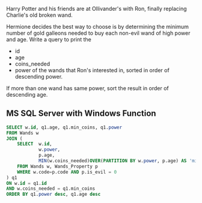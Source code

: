 Harry Potter and his friends are at Ollivander's with Ron, finally replacing Charlie's old broken wand.

Hermione decides the best way to choose is by determining the minimum number of gold galleons needed to buy each non-evil wand of high power and age. 
Write a query to print the 
- id
- age
- coins_needed 
- power of the wands that Ron's interested in, sorted in order of descending power. 

If more than one wand has same power, sort the result in order of descending age.

## MS SQL Server with Windows Function
```sql
SELECT w.id, q1.age, q1.min_coins, q1.power
FROM Wands w
JOIN (
    SELECT  w.id, 
            w.power, 
            p.age, 
            MIN(w.coins_needed)OVER(PARTITION BY w.power, p.age) AS 'min_coins'
    FROM Wands w, Wands_Property p
    WHERE w.code=p.code AND p.is_evil = 0
) q1
ON w.id = q1.id
AND w.coins_needed = q1.min_coins 
ORDER BY q1.power desc, q1.age desc
```
